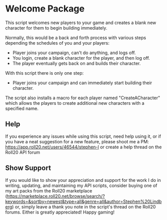 # Welcome Package

This script welcomes new players to your game and creates a blank new character
for them to begin building immediately.

Normally, this would be a back and forth process with various steps depending the schedules of you and your players:
* Player joins your campaign, can't do anything, and logs off.
* You login, create a blank character for the player, and then log off.
* The player eventually gets back on and builds their character.

With this script there is only one step:
* Player joins your campaign and can immediately start building their character.

The script also installs a macro for each player named "CreateACharacter"
which allows the players to create additional new characters with a
specified name.

## Help

If you experience any issues while using this script,
need help using it, or if you have a neat suggestion for a new feature,
please shoot me a PM:
https://app.roll20.net/users/46544/stephen-l
or create a help thread on the Roll20 API forum

## Show Support

If you would like to show your appreciation and support for the work I do in writing,
updating, and maintaining my API scripts, consider buying one of my art packs from the Roll20 marketplace (https://marketplace.roll20.net/browse/search/?keywords=&sortby=newest&type=all&genre=all&author=Stephen%20Lindberg)
or, simply leave a thank you note in the script's thread on the Roll20 forums.
Either is greatly appreciated! Happy gaming!
